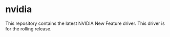 # nvidia
This repository contains the latest NVIDIA New Feature driver. This driver is for the rolling release.
